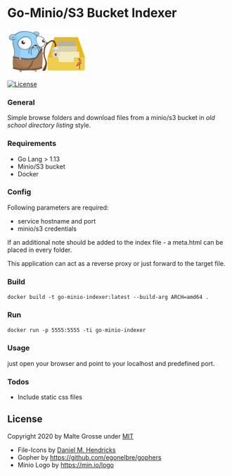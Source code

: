 # Go-Minio/S3 Bucket Indexer
![GO](gopher-mi.jpg)

[![License](http://img.shields.io/:license-mit-blue.svg?style=flat-square)](http://badges.mit-license.org)
### General
Simple browse folders and download files from a minio/s3 bucket in _old school directory listing_ style.
### Requirements
- Go Lang > 1.13
- Minio/S3 bucket 
- Docker

### Config

Following parameters are required:
- service hostname and port
- minio/s3 credentials

If an additional note should be added to the index file - a meta.html can be placed in every folder.

This application can act as a reverse proxy or just forward to the target file.

### Build
```
docker build -t go-minio-indexer:latest --build-arg ARCH=amd64 .
```

### Run
```
docker run -p 5555:5555 -ti go-minio-indexer
```
### Usage
just open your browser and point to your localhost and predefined port.


### Todos
- Include static css files

## License
Copyright 2020 by Malte Grosse under
[MIT](https://choosealicense.com/licenses/mit/)

- File-Icons by [Daniel M. Hendricks](https://fileicons.org/) 
- Gopher by https://github.com/egonelbre/gophers
- Minio Logo by https://min.io/logo
